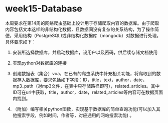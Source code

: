 # week15-Database
本周要求在第14周的网络爬虫基础上设计用于存储爬取内容的数据库。由于爬取内容包括文本这样的非结构化数据，且数据间没有复杂的关系结构，为了操作简便，采用结构（PostgreSQL)或非结构化数据库（mongodb）对数据进行处理。具体要求如下：

1. 安装所选择数据库，并启动数据库，设用户以及密码，供后续存储文档使用

2. 实现python对数据库的连接

3. 创建数据表（集合）voa，在已有的爬虫系统中补充相关功能，将爬取到的数据存入数据库，要求包括如下字段：ID，title，text，author，date，mp3_path（对mp3文件，在表中只存储路径即可），related_articles。其中ID可在url中获取，title，author，date，related_articles等内容可在数据页面内找到。

4. （附加）编写相关python函数，实现基于数据库的简单查询功能(可以加入其他搜索字段，例如时间，作者等，对应通用的网站搜索功能) 。
